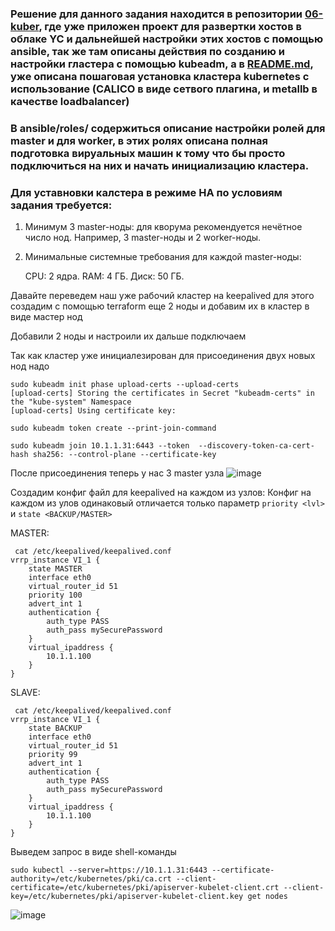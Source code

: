 
### Решение для данного задания находится в репозитории [06-kuber](https://github.com/Borschik27/06-kuber), где уже приложен проект для развертки хостов в облаке YC и дальнейшей настройки этих хостов с помощью ansible, так же там описаны действия по созданию и настройки гластера с помощью kubeadm, а в [README.md](https://github.com/Borschik27/06-kuber/blob/main/README.md), уже описана пошаговая установка кластера kubernetes с использование (CALICO в виде сетвого плагина, и metallb в качестве loadbalancer)

### В ansible/roles/ содержиться описание настройки ролей для master и для worker, в этих ролях описана полная подготовка вируальных машин к тому что бы просто подключиться на них и начать инициализацию кластера.

### Для уставновки калстера в режиме HA по условиям задания требуется:
 1. Минимум 3 master-ноды: для кворума рекомендуется нечётное число нод. Например, 3 master-ноды и 2 worker-ноды.
 2. Минимальные системные требования для каждой master-ноды:

    CPU: 2 ядра. RAM: 4 ГБ. Диск: 50 ГБ.

Давайте переведем наш уже рабочий кластер на keepalived для этого создадим с помощью terraform еще 2 ноды и добавим их в кластер в виде мастер нод

Добавили 2 ноды и настроили их дальше подключаем

Так как кластер уже инициалезирован для присоединения двух новых нод надо 

```
sudo kubeadm init phase upload-certs --upload-certs
[upload-certs] Storing the certificates in Secret "kubeadm-certs" in the "kube-system" Namespace
[upload-certs] Using certificate key:
```
```
sudo kubeadm token create --print-join-command
```

```
sudo kubeadm join 10.1.1.31:6443 --token  --discovery-token-ca-cert-hash sha256: --control-plane --certificate-key 
```

После присоединения теперь у нас 3 master узла
![image](https://github.com/user-attachments/assets/397d0aac-7d5c-41e8-8e25-e3977b47d893)


Создадим конфиг файл для keepalived на каждом из узлов:
Конфиг на каждом из улов одинаковый отличается только параметр `priority <lvl>` и `state <BACKUP/MASTER>`

MASTER:
```
 cat /etc/keepalived/keepalived.conf
vrrp_instance VI_1 {
    state MASTER
    interface eth0
    virtual_router_id 51
    priority 100
    advert_int 1
    authentication {
        auth_type PASS
        auth_pass mySecurePassword
    }
    virtual_ipaddress {
        10.1.1.100
    }
}
```

SLAVE:
```
 cat /etc/keepalived/keepalived.conf
vrrp_instance VI_1 {
    state BACKUP
    interface eth0
    virtual_router_id 51
    priority 99
    advert_int 1
    authentication {
        auth_type PASS
        auth_pass mySecurePassword
    }
    virtual_ipaddress {
        10.1.1.100
    }
}
```

Выведем запрос в виде shell-команды

```
sudo kubectl --server=https://10.1.1.31:6443 --certificate-authority=/etc/kubernetes/pki/ca.crt --client-certificate=/etc/kubernetes/pki/apiserver-kubelet-client.crt --client-key=/etc/kubernetes/pki/apiserver-kubelet-client.key get nodes
```
![image](https://github.com/user-attachments/assets/ac2c96f7-13b9-49e2-a31b-998a31e5c9ba)

